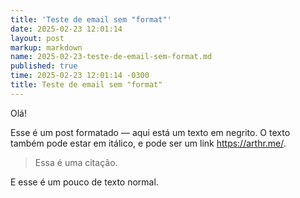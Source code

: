```yaml
---
title: 'Teste de email sem "format"'
date: 2025-02-23 12:01:14
layout: post
markup: markdown
name: 2025-02-23-teste-de-email-sem-format.md
published: true
time: 2025-02-23 12:01:14 -0300
title: Teste de email sem "format"
---
```

Olá!

Esse é um post formatado — aqui está um texto em negrito. O texto também pode estar em itálico, e pode ser um link <https://arthr.me/>.

> Essa é uma citação.


E esse é um pouco
de texto normal.